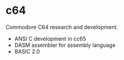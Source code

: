 # c64

Commodore C64 research and development.

- ANSI C development in cc65
- DASM assembler for assembly language
- BASIC 2.0
